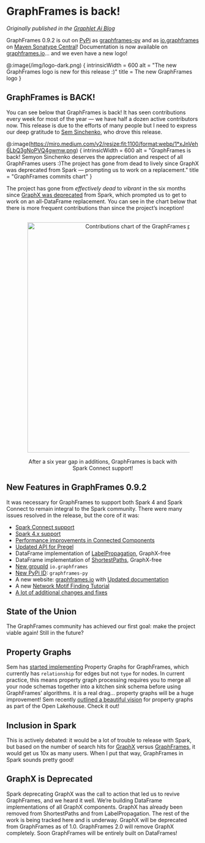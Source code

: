 <meta itemprop="datePublished" content="2025-08-26T12:00:00">
<meta itemprop="summary" content="GraphFrames is back: new contributors, new logo, new documentation, new Spark Connect support, and more!">
<meta itemprop="authors" content="Russell Jurney">

# GraphFrames is back!

*Originally published in the [Graphlet Ai Blog](https://blog.graphlet.ai/graphframes-is-back-with-v0-9-2-5773d55d3291)*

GraphFrames 0.9.2 is out on [PyPi](https://pypi.org/project/graphframes-py/) as [graphframes-py](https://pypi.org/project/graphframes-py/) and as [io.graphframes](https://central.sonatype.com/namespace/io.graphframes) on [Maven Sonatype Central](https://central.sonatype.com/search?q=io.graphframes)! Documentation is now available on [graphframes.io](https://graphframes.io/)… and we even have a new logo!

@:image(/img/logo-dark.png) {
  intrinsicWidth = 600
  alt = "The new GraphFrames logo is new for this release :)"
  title = The new GraphFrames logo
}

## GraphFrames is BACK!

You can see below that GraphFrames is back! It has seen contributions every week for most of the year — we have half a dozen active contributors now. This release is due to the efforts of many people but I need to express our deep gratitude to [Sem Sinchenko](https://www.linkedin.com/in/semyon-a-sinchenko/), who drove this release.

@:image(https://miro.medium.com/v2/resize:fit:1100/format:webp/1*xJnVeh6LbQ3gNoPVQ4gwmw.png) {
  intrinsicWidth = 600
  alt = "GraphFrames is back! Semyon Sinchenko deserves the appreciation and respect of all GraphFrames users :)The project has gone from dead to lively since GraphX was deprecated from Spark — prompting us to work on a replacement."
  title = "GraphFrames commits chart"
}

The project has gone from *effectively dead* to *vibrant* in the six months since [GraphX was deprecated](https://lists.apache.org/thread/qrvo6xrt8zvp5ss73z5spt9q89r0htwo) from Spark, which prompted us to get to work on an all-DataFrame replacement. You can see in the chart below that there is more frequent contributions than since the project’s inception!

<center>
    <figure>
        <img src="https://miro.medium.com/v2/resize:fit:1100/format:webp/1*GYINCDjQN9LIng9ntA27iQ.png" width="600px" alt="Contributions chart of the GraphFrames project" title="After a six year gap in additions, GraphFrames is back with Spark Connect support!" style="margin: 15px" />
        <figcaption>
            After a six year gap in additions, GraphFrames is back with Spark Connect support!
        </figcaption>
    </figure>
</center>

## New Features in GraphFrames 0.9.2

It was necessary for GraphFrames to support both Spark 4 and Spark Connect to remain integral to the Spark community. There were many issues resolved in the release, but the core of it was:

- [Spark Connect support](https://github.com/graphframes/graphframes/pull/506)
- [Spark 4.x support](https://github.com/graphframes/graphframes/pull/608)
- [Performance improvements in Connected Components](https://github.com/graphframes/graphframes/pull/552)
- [Updated API for Pregel](https://github.com/graphframes/graphframes/issues?q=is%3Aissue+state%3Aclosed+Pregel)
- DataFrame implementation of [LabelPropagation](https://graphframes.io/api/scaladoc/org/graphframes/lib/LabelPropagation.html), GraphX-free
- DataFrame implementation of [ShortestPaths](https://graphframes.io/api/scaladoc/org/graphframes/lib/ShortestPaths.html), GraphX-free
- [New groupId](https://central.sonatype.com/namespace/io.graphframes) `io.graphframes`
- [New PyPi ID](https://pypi.org/project/graphframes-py/): `graphframes-py`
- A new website: [graphframes.io](https://graphframes.io/) with [Updated documentation](https://graphframes.io/)
- A new [Network Motif Finding Tutorial](/03-tutorials/02-motif-tutorial.md)
- [A lot of additional changes and fixes](https://github.com/graphframes/graphframes/releases/tag/v0.9.0)

## State of the Union

The GraphFrames community has achieved our first goal: make the project viable again! Still in the future?

## Property Graphs

Sem has [started implementing](https://github.com/graphframes/graphframes/pull/613) Property Graphs for GraphFrames, which currently has `relationship` for edges but not `type` for nodes. In current practice, this means property graph processing requires you to merge all your node schemas together into a kitchen sink schema before using GraphFrames’ algorithms. it is a real drag… property graphs will be a huge improvement! Sem recently [outlined a beautiful vision](https://semyonsinchenko.github.io/ssinchenko/post/dreams-about-graph-in-lakehouse/) for property graphs as part of the Open Lakehouse. Check it out!

## Inclusion in Spark

This is actively debated: it would be a lot of trouble to release with Spark, but based on the number of search hits for [GraphX](https://www.google.com/search?q=GraphX) versus [GraphFrames](https://www.google.com/search?q=GraphFrames), it would get us 10x as many users. When I put that way, GraphFrames in Spark sounds pretty good!

## GraphX is Deprecated

Spark deprecating GraphX was the call to action that led us to revive GraphFrames, and we heard it well. We’re building DataFrame implementations of all GraphX components. GraphX has already been removed from ShortestPaths and from LabelPropagation. The rest of the work is being tracked here and is underway. GraphX will be deprecated from GraphFrames as of 1.0. GraphFrames 2.0 will remove GraphX completely. Soon GraphFrames will be entirely built on DataFrames!